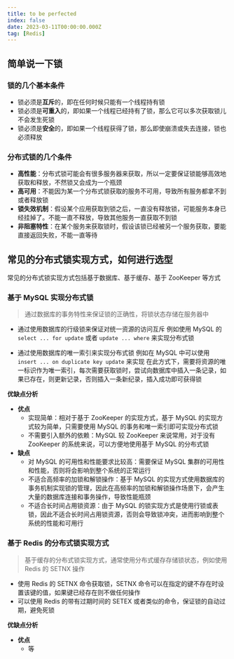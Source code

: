 ```yaml
---
title: to be perfected
index: false
date: 2023-03-11T00:00:00.000Z
tag: [Redis]
---
```


## 简单说一下锁

### 锁的几个基本条件

- 锁必须是**互斥**的，即在任何时候只能有一个线程持有锁
- 锁必须是**可重入**的，即如果一个线程已经持有了锁，那么它可以多次获取锁儿不会发生死锁
- 锁必须是**安全**的，即如果一个线程获得了锁，那么即使崩溃或失去连接，锁也必须释放

### 分布式锁的几个条件

- **高性能**：分布式锁可能会有很多服务器来获取，所以一定要保证锁能够高效地获取和释放，不然锁又会成为一个瓶颈
- **高可用**：不能因为某一个分布式锁获取的服务不可用，导致所有服务都拿不到或者释放锁
- **锁失效机制**：假设某个应用获取到锁之后，一直没有释放锁，可能服务本身已经挂掉了。不能一直不释放，导致其他服务一直获取不到锁
- **非阻塞特性**：在某个服务来获取锁时，假设该锁已经被另一个服务获取，要能直接返回失败，不能一直等待

## 常见的分布式锁实现方式，如何进行选型

常见的分布式锁实现方式包括基于数据库、基于缓存、基于 ZooKeeper 等方式

### 基于 MySQL 实现分布式锁

> 通过数据库的事务特性来保证锁的正确性，将锁状态存储在服务器中

- 通过使用数据库的行级锁来保证对统一资源的访问互斥
  例如使用 MySQL 的 `select ... for update` 或者 `update ... where` 来实现分布式锁

- 通过使用数据库的唯一索引来实现分布式锁
  例如在 MySQL 中可以使用 `insert ... on duplicate key update` 来实现
  在此方式下，需要将资源的唯一标识作为唯一索引，每次需要获取锁时，尝试向数据库中插入一条记录，如果已存在，则更新记录，否则插入一条新纪录，插入成功即可获得锁

**优缺点分析**

- **优点**
  - 实现简单：相对于基于 ZooKeeper 的实现方式，基于 MySQL 的实现方式较为简单，只需要使用 MySQL 的事务和唯一索引即可实现分布式锁
  - 不需要引入额外的依赖：MySQL 较 ZooKeeper 来说常用，对于没有 ZooKeeper 的系统来说，可以方便地使用基于 MySQL 的分布式锁
- **缺点**
  - 对 MySQL 的可用性和性能要求比较高：需要保证 MySQL 集群的可用性和性能，否则将会影响到整个系统的正常运行
  - 不适合高频率的加锁和解锁操作：基于 MySQL 的实现方式使用数据库的事务机制实现锁的管理，因此在高频率的加锁和解锁操作场景下，会产生大量的数据库连接和事务操作，导致性能瓶颈
  - 不适合长时间占用锁资源：由于 MySQL 的锁实现方式是使用行锁或表锁，因此不适合长时间占用锁资源，否则会导致锁冲突，进而影响到整个系统的性能和可用行

### 基于 Redis 的分布式锁实现方式

> 基于缓存的分布式锁实现方式，通常使用分布式缓存存储锁状态，例如使用 Redis 的 SETNX 操作

- 使用 Redis 的 SETNX 命令获取锁，SETNX 命令可以在指定的键不存在时设置该键的值，如果键已经存在则不做任何操作
- 可以使用 Redis 的带有过期时间的 SETEX 或者类似的命令，保证锁的自动过期，避免死锁

**优缺点分析**

- **优点**
  - 等
